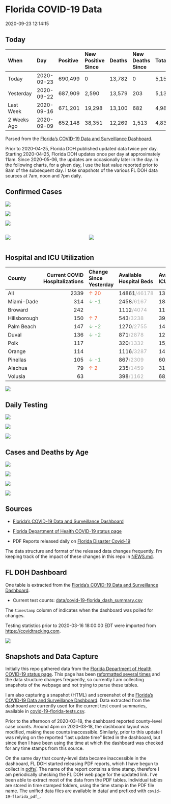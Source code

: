 Florida COVID-19 Data
================
2020-09-23 12:14:15

## Today

| When        | Day        | Positive | New Positive Since | Deaths | New Deaths Since | Total     |
| :---------- | :--------- | :------- | :----------------- | :----- | :--------------- | :-------- |
| Today       | 2020-09-23 | 690,499  | 0                  | 13,782 | 0                | 5,155,980 |
| Yesterday   | 2020-09-22 | 687,909  | 2,590              | 13,579 | 203              | 5,132,342 |
| Last Week   | 2020-09-16 | 671,201  | 19,298             | 13,100 | 682              | 4,984,023 |
| 2 Weeks Ago | 2020-09-09 | 652,148  | 38,351             | 12,269 | 1,513            | 4,831,248 |

Parsed from the [Florida’s COVID-19 Data and Surveillance
Dashboard](https://fdoh.maps.arcgis.com/apps/opsdashboard/index.html#/8d0de33f260d444c852a615dc7837c86).

Prior to 2020-04-25, Florida DOH published updated data twice per day.
Starting 2020-04-25, Florida DOH updates once per day at approximately
11am. Since 2020-05-06, the updates are occasionally later in the day.
In the following charts, for a given day, I use the last value reported
prior to 8am of the subsequent day. I take snapshots of the various FL
DOH data sources at 7am, noon and 7pm daily.

## Confirmed Cases

![](plots/covid-19-florida-daily-test-changes.png)

![](plots/covid-19-florida-deaths-by-day.png)

![](plots/covid-19-florida-county-top-6.png)

<div class="columns">

<div class="column is-full-mobile">

![](plots/covid-19-florida-testing.png)

</div>

<div class="column is-full-mobile">

![](plots/covid-19-florida-total-positive.png)

</div>

</div>

## Hospital and ICU Utilization

| County       | Current COVID Hospitalizations | Change Since Yesterday                   | Available Hospital Beds                      | Available ICU Beds                         |
| :----------- | -----------------------------: | :--------------------------------------- | :------------------------------------------- | :----------------------------------------- |
| All          |                           2339 | <span style="color: #EC4E20">↑ 20</span> | 14861<span style="color: #aaa">/46178</span> | 1367<span style="color: #aaa">/4656</span> |
| Miami-Dade   |                            314 | <span style="color: #6BAA75">↓ -1</span> | 2458<span style="color: #aaa">/6167</span>   | 184<span style="color: #aaa">/750</span>   |
| Broward      |                            242 |                                          | 1112<span style="color: #aaa">/4074</span>   | 115<span style="color: #aaa">/350</span>   |
| Hillsborough |                            150 | <span style="color: #EC4E20">↑ 7</span>  | 543<span style="color: #aaa">/3238</span>    | 39<span style="color: #aaa">/335</span>    |
| Palm Beach   |                            147 | <span style="color: #6BAA75">↓ -2</span> | 1270<span style="color: #aaa">/2755</span>   | 146<span style="color: #aaa">/251</span>   |
| Duval        |                            136 | <span style="color: #6BAA75">↓ -2</span> | 871<span style="color: #aaa">/2878</span>    | 123<span style="color: #aaa">/314</span>   |
| Polk         |                            117 |                                          | 320<span style="color: #aaa">/1332</span>    | 15<span style="color: #aaa">/131</span>    |
| Orange       |                            114 |                                          | 1116<span style="color: #aaa">/3287</span>   | 142<span style="color: #aaa">/262</span>   |
| Pinellas     |                            105 | <span style="color: #6BAA75">↓ -1</span> | 867<span style="color: #aaa">/2309</span>    | 60<span style="color: #aaa">/237</span>    |
| Alachua      |                             79 | <span style="color: #EC4E20">↑ 2</span>  | 235<span style="color: #aaa">/1459</span>    | 31<span style="color: #aaa">/277</span>    |
| Volusia      |                             63 |                                          | 398<span style="color: #aaa">/1162</span>    | 68<span style="color: #aaa">/179</span>    |

![](plots/covid-19-florida-icu-usage.png)

## Daily Testing

![](plots/covid-19-florida-tests-per-case.png)

<!-- ![](plots/covid-19-florida-change-new-cases.png) -->

![](plots/covid-19-florida-tests-percent-positive.png)

![](plots/covid-19-florida-test-and-case-growth.png)

## Cases and Deaths by Age

![](plots/covid-19-florida-weekly-events-by-age.png)

![](plots/covid-19-florida-age.png)

![](plots/covid-19-florida-age-deaths.png)

![](plots/covid-19-florida-age-sex.png)

## Sources

  - [Florida’s COVID-19 Data and Surveillance
    Dashboard](https://fdoh.maps.arcgis.com/apps/opsdashboard/index.html#/8d0de33f260d444c852a615dc7837c86)

  - [Florida Department of Health COVID-19 status
    page](http://www.floridahealth.gov/diseases-and-conditions/COVID-19/)

  - PDF Reports released daily on [Florida Disaster
    Covid-19](http://www.floridahealth.gov/diseases-and-conditions/COVID-19/)

The data structure and format of the released data changes frequently.
I’m keeping track of the impact of these changes in this repo in
[NEWS.md](NEWS.md).

## FL DOH Dashboard

One table is extracted from the [Florida’s COVID-19 Data and
Surveillance
Dashboard](https://fdoh.maps.arcgis.com/apps/opsdashboard/index.html#/8d0de33f260d444c852a615dc7837c86).

  - Current test counts:
    [data/covid-19-florida\_dash\_summary.csv](data/covid-19-florida_dash_summary.csv)

The `timestamp` column of indicates when the dashboard was polled for
changes.

Testing statistics prior to 2020-03-16 18:00:00 EDT were imported from
<https://covidtracking.com>.

![](screenshots/fodh_maps_arcgis_com__apps__opsdashboard.png)

## Snapshots and Data Capture

Initially this repo gathered data from the [Florida Department of Health
COVID-19 status
page](http://www.floridahealth.gov/diseases-and-conditions/COVID-19/).
This page has been [reformatted several
times](screenshots/floridahealth_gov__diseases-and-conditions__COVID-19.png)
and the data structure changes frequently, so currently I am collecting
snapshots of the webpage and not trying to parse these tables.

I am also capturing a snapshot (HTML) and screenshot of the [Florida’s
COVID-19 Data and Surveillance
Dashboard](https://fdoh.maps.arcgis.com/apps/opsdashboard/index.html#/8d0de33f260d444c852a615dc7837c86).
Data extracted from the dashboard are currently used for the current
test count summaries, available in
[covid-19-florida-tests.csv](covid-19-florida-tests.csv).

Prior to the afternoon of 2020-03-18, the dashboard reported
county-level case counts. Around 4pm on 2020-03-18, the dashboard layout
was modified, making these counts inaccessible. Similarly, prior to this
update I was relying on the reported “last update time” listed in the
dashboard, but since then I have been using the time at which the
dashboard was checked for any time stamps from this source.

On the same day that county-level data became inaccessible in the
dashboard, FL DOH started releasing PDF reports, which I have begun to
collect in [pdfs/](pdfs/). The name of the report contains a time stamp,
therefore I am periodically checking the FL DOH web page for the updated
link. I’ve been able to extract most of the data from the PDF tables.
Individual tables are stored in time stamped folders, using the time
stamp in the PDF file name. The unified data files are available in
[data/](data/) and prefixed with `covid-19-florida_pdf_`.
